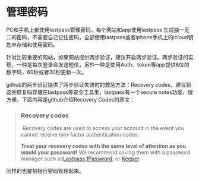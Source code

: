 # 管理密码

PC和手机上都使用lastpass管理密码，每个网站和app使用lastpass 生成独一无二的密码，不需要自己记住密码，全部使用lastpass或者iphone手机上的icloud钥匙串存储和使用密码。

针对比较重要的网站，如果网站提供两步验证，建议开启两步验证。两步验证的实现，一种是每次登录会发送短信，另外一种是使用Auth、token等app提供6位的数字码，60秒或者30秒更新一次。

github的两步验证提供了两步验证失效时的救急方法：Recovery codes，建议将这些恢复码存储在lastpass等安全工具里，lastpass有一个secure notes功能，很方便。下面内容是github介绍Recovery Codes的原文：

> ### Recovery codes
>
> ​       Recovery codes are used to access your account in the event you cannot receive two-factor authentication codes.     
>
> **Treat your recovery codes with the same level of attention as you would your password!**
> We recommend saving them with a password manager such as[Lastpass](https://lastpass.com/),[1Password](https://1password.com/), or [Keeper](https://keepersecurity.com/).

同样的也要把银行密码管理起来。